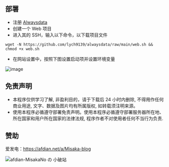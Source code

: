 
## 部署

* 注册 [Alwaysdata](https://www.alwaysdata.com/)
* 创建一个 Web 项目
* 进入其的 SSH，输入以下命令，以下载项目文件

```shell
wget -N https://github.com/lych9139/alwaysdata/raw/main/web.sh && chmod +x web.sh
```

* 在网站设置中，按照下图设置启动项并设置环境变量

![image](https://user-images.githubusercontent.com/122191366/230263139-b461e5a4-c52a-4afe-b4ce-e36903ed6372.png)


## 免责声明

* 本程序仅供学习了解, 非盈利目的，请于下载后 24 小时内删除, 不得用作任何商业用途, 文字、数据及图片均有所属版权, 如转载须注明来源。
* 使用本程序必循遵守部署免责声明。使用本程序必循遵守部署服务器所在地、所在国家和用户所在国家的法律法规, 程序作者不对使用者任何不当行为负责.

## 赞助

爱发电：https://afdian.net/a/Misaka-blog

![afdian-MisakaNo の 小破站](https://user-images.githubusercontent.com/122191366/211533469-351009fb-9ae8-4601-992a-abbf54665b68.jpg)

